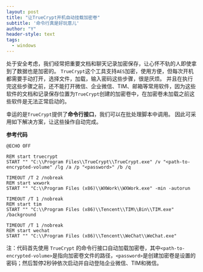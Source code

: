 ```yaml
---
layout: post
title: "让TrueCrypt开机自动挂载加密卷"
subtitle: '命令行真是好玩意儿'
author: "Y"
header-style: text
tags:
  - windows
---
```


处于安全考虑，我们经常把重要文档和聊天记录加密保存，让心怀不轨的人即使拿到了数据也是加密的。
`TrueCrypt`这个工具支持`AES`加密，使用方便，但每次开机都需要手动打开，选择文件，加载，输入密码这些步骤，很是厌烦。
并且在执行完这些步骤之前，还不能打开微信、企业微信、TIM、邮箱等常用软件，因为这些软件的文档和记录保存位置为`TrueCrypt`创建的加密卷中，在加密卷未加载之前这些软件是无法正常启动的。

幸运的是`TrueCrypt`提供了<strong>命令行接口</strong>，我们可以在批处理脚本中调用。
因此可采用如下解决方案，让这些操作自动完成。

<strong>参考代码</strong>

```
@ECHO OFF

REM start truecrypt
START "" "C:\\Program Files\\TrueCrypt\\TrueCrypt.exe" /v "<path-to-encrypted-volume" /lg /a /p "<password>" /b /q

TIMEOUT /T 2 /nobreak
REM start wxwork
START "" "C:\\Program Files (x86)\\WXWork\\WXWork.exe" -min -autorun

TIMEOUT /T 1 /nobreak
REM start tim
START "" "C:\\Program Files (x86)\\Tencent\\TIM\\Bin\\TIM.exe" /background

TIMEOUT /T 1 /nobreak
REM start wechat
START "" "C:\\Program Files (x86)\\Tencent\\WeChat\\WeChat.exe"
```

注：代码首先使用 `TrueCrypt` 的命令行接口自动加载加密卷，其中`<path-to-encrypted-volume>`是指向加密卷文件的路径，`<password>`是创建加密卷是设置的密码；然后暂停2秒钟依次启动并自动登陆企业微信、TIM和微信。

